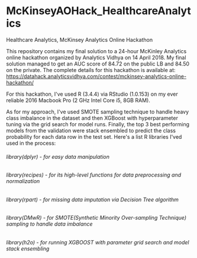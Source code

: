 # McKinseyAOHack_HealthcareAnalytics
Healthcare Analytics, McKinsey Analytics Online Hackathon

This repository contains my final solution to a 24-hour McKinley Analytics online hackathon organized by Analytics Vidhya on 14 April 2018. My final solution managed to get an AUC score of 84.72 on the public LB and 84.50 on the private. The complete details for this hackathon is available at: https://datahack.analyticsvidhya.com/contest/mckinsey-analytics-online-hackathon/

For this hackathon, I've used R (3.4.4) via RStudio (1.0.153) on my ever reliable 2016 Macbook Pro (2 GHz Intel Core i5, 8GB RAM).

As for my approach, I've used SMOTE sampling technique to handle heavy class imbalance in the dataset and then XGBoost with hyperparameter tuning via the grid search for model runs. Finally, the top 3 best performing models from the validation were stack ensembled to predict the class probability for each data row in the test set. Here's a list R libraries I'ved used in the process:
###### library(dplyr) - for easy data manipulation
###### library(recipes) - for its high-level functions for data preprocessing and normalization
###### library(rpart) - for missing data imputation via Decision Tree algorithm
###### library(DMwR) - for SMOTE(Synthetic Minority Over-sampling Technique) sampling to handle data imbalance 
###### library(h2o) - for running XGBOOST with parameter grid search and model stack ensembling



